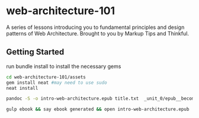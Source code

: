 # web-architecture-101
A series of lessons introducing you to fundamental principles and design patterns of Web Architecture. Brought to you by Markup Tips and Thinkful.

## Getting Started

run bundle install to install the necessary gems

```bash 
cd web-architecture-101/assets
gem install neat #may need to use sudo 
neat install
```

```bash 
pandoc -S -o intro-web-architecture.epub title.txt  _unit_0/epub__becoming-a-social-architect.markdown && say ebook generated && open intro-web-architecture.epub 
```

```bash 
gulp ebook && say ebook generated && open intro-web-architecture.epub
```